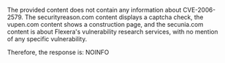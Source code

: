 The provided content does not contain any information about CVE-2006-2579. The securityreason.com content displays a captcha check, the vupen.com content shows a construction page, and the secunia.com content is about Flexera's vulnerability research services, with no mention of any specific vulnerability.

Therefore, the response is: NOINFO